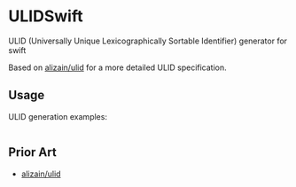 # ULIDSwift

ULID (Universally Unique Lexicographically Sortable Identifier) generator for swift

Based on [alizain/ulid](https://github.com/alizain/ulid) for a more detailed ULID specification.

## Usage

ULID generation examples:

```swift

```

## Prior Art
- [alizain/ulid](https://github.com/alizain/ulid)
